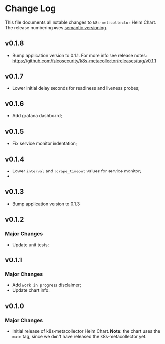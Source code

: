 
# Change Log

This file documents all notable changes to `k8s-metacollector` Helm Chart. The release
numbering uses [semantic versioning](http://semver.org).

## v0.1.8

* Bump application version to 0.1.1. For more info see release notes: https://github.com/falcosecurity/k8s-metacollector/releases/tag/v0.1.1

## v0.1.7

* Lower initial delay seconds for readiness and liveness probes;

## v0.1.6

* Add grafana dashboard;

## v0.1.5

*  Fix service monitor indentation;

## v0.1.4

*  Lower `interval` and `scrape_timeout` values for service monitor;
* 
## v0.1.3

* Bump application version to 0.1.3

## v0.1.2

### Major Changes

* Update unit tests;

## v0.1.1

### Major Changes

* Add `work in progress` disclaimer;
* Update chart info.

## v0.1.0

### Major Changes

* Initial release of k8s-metacollector Helm Chart. **Note:** the chart uses the `main` tag, since we don't have released the k8s-metacollector yet.